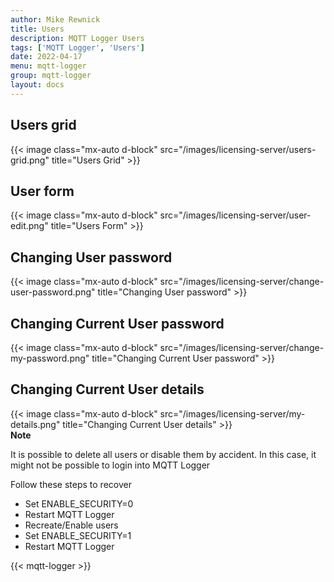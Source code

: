 ```yaml
---
author: Mike Rewnick
title: Users
description: MQTT Logger Users
tags: ['MQTT Logger', 'Users']
date: 2022-04-17
menu: mqtt-logger
group: mqtt-logger
layout: docs
---
```


## Users grid

{{< image class="mx-auto d-block"  src="/images/licensing-server/users-grid.png" title="Users Grid" >}}

## User form

{{< image class="mx-auto d-block"  src="/images/licensing-server/user-edit.png" title="Users Form" >}}

## Changing User password

{{< image class="mx-auto d-block"  src="/images/licensing-server/change-user-password.png" title="Changing User password" >}}

## Changing Current User password

{{< image class="mx-auto d-block"  src="/images/licensing-server/change-my-password.png" title="Changing Current User password" >}}

## Changing Current User details

{{< image class="mx-auto d-block"  src="/images/licensing-server/my-details.png" title="Changing Current User details" >}}
\
**Note**

It is possible to delete all users or disable them by accident. In this case, it might not be possible to login into MQTT Logger

Follow these steps to recover

- Set ENABLE_SECURITY=0
- Restart MQTT Logger
- Recreate/Enable users
- Set ENABLE_SECURITY=1
- Restart MQTT Logger

{{< mqtt-logger >}}
